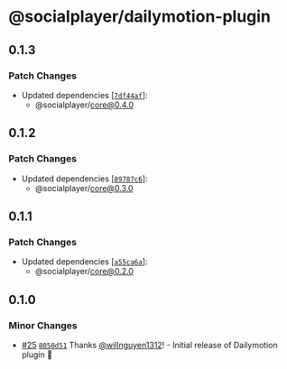 # @socialplayer/dailymotion-plugin

## 0.1.3

### Patch Changes

- Updated dependencies
  [[`7df44af`](https://github.com/willnguyen1312/socialplayer/commit/7df44af677bc8f9c871bbdbaa0a285dd23628b37)]:
  - @socialplayer/core@0.4.0

## 0.1.2

### Patch Changes

- Updated dependencies
  [[`89787c6`](https://github.com/willnguyen1312/socialplayer/commit/89787c62956035c9f6a826cba6aaeb438ff5113b)]:
  - @socialplayer/core@0.3.0

## 0.1.1

### Patch Changes

- Updated dependencies
  [[`a55ca6a`](https://github.com/willnguyen1312/socialplayer/commit/a55ca6a346424299ae2e361f2d8106cfa763cc51)]:
  - @socialplayer/core@0.2.0

## 0.1.0

### Minor Changes

- [#25](https://github.com/willnguyen1312/socialplayer/pull/25)
  [`8050d51`](https://github.com/willnguyen1312/socialplayer/commit/8050d512256add77d1270d1229ea6ea3c17d78f4) Thanks
  [@willnguyen1312](https://github.com/willnguyen1312)! - Initial release of Dailymotion plugin 💞
